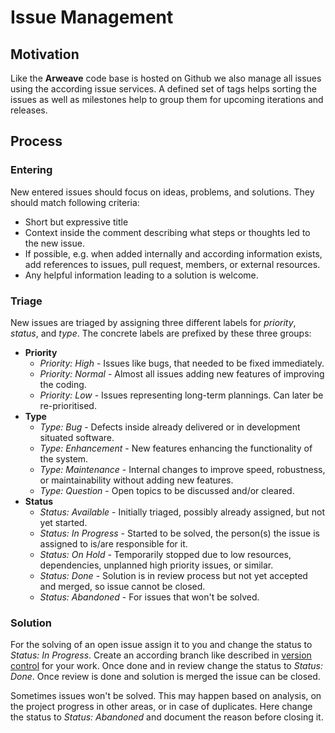 # Issue Management

## Motivation

Like the **Arweave** code base is hosted on Github we also manage all issues using the according issue services. A defined set of tags helps sorting the issues as well as milestones help to group them for upcoming iterations and releases.

## Process

### Entering

New entered issues should focus on ideas, problems, and solutions. They should match following criteria:

- Short but expressive title
- Context inside the comment describing what steps or thoughts led to the new issue.
- If possible, e.g. when added internally and according information exists, add references to issues, pull request, members, or external resources.
- Any helpful information leading to a solution is welcome.

### Triage

New issues are triaged by assigning three different labels for *priority*, *status*, and *type*. The concrete labels are prefixed by these three groups:

- **Priority**
  - *Priority: High* - Issues like bugs, that needed to be fixed immediately.
  - *Priority: Normal* - Almost all issues adding new features of improving the coding.
  - *Priority: Low* - Issues representing long-term plannings. Can later be re-prioritised.
- **Type**
  - *Type: Bug* - Defects inside already delivered or in development situated software.
  - *Type: Enhancement* - New features enhancing the functionality of the system.
  - *Type: Maintenance* - Internal changes to improve speed, robustness, or maintainability without adding new features.
  - *Type: Question* - Open topics to be discussed and/or cleared.
- **Status**
  - *Status: Available* - Initially triaged, possibly already assigned, but not yet started.
  - *Status: In Progress* - Started to be solved, the person(s) the issue is assigned to is/are responsible for it.
  - *Status: On Hold* - Temporarily stopped due to low resources, dependencies, unplanned high priority issues, or similar.
  - *Status: Done* - Solution is in review process but not yet accepted and merged, so issue cannot be closed.
  - *Status: Abandoned* - For issues that won't be solved.

### Solution

For the solving of an open issue assign it to you and change the status to *Status: In Progress*. Create an according branch like described in [version control](version-control.md) for your work. Once done and in review change the status to *Status: Done*. Once review is done and solution is merged the issue can be closed.

Sometimes issues won't be solved. This may happen based on analysis, on the project progress in other areas, or in case of duplicates. Here change the status to *Status: Abandoned* and document the reason before closing it.